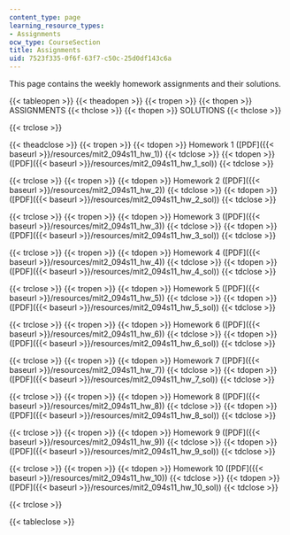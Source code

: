 ```yaml
---
content_type: page
learning_resource_types:
- Assignments
ocw_type: CourseSection
title: Assignments
uid: 7523f335-0f6f-63f7-c50c-25d0df143c6a
---
```


This page contains the weekly homework assignments and their solutions.

{{< tableopen >}}
{{< theadopen >}}
{{< tropen >}}
{{< thopen >}}
ASSIGNMENTS
{{< thclose >}}
{{< thopen >}}
SOLUTIONS
{{< thclose >}}

{{< trclose >}}

{{< theadclose >}}
{{< tropen >}}
{{< tdopen >}}
Homework 1 ([PDF]({{< baseurl >}}/resources/mit2_094s11_hw_1))
{{< tdclose >}}
{{< tdopen >}}
([PDF]({{< baseurl >}}/resources/mit2_094s11_hw_1_sol))
{{< tdclose >}}

{{< trclose >}}
{{< tropen >}}
{{< tdopen >}}
Homework 2 ([PDF]({{< baseurl >}}/resources/mit2_094s11_hw_2))
{{< tdclose >}}
{{< tdopen >}}
([PDF]({{< baseurl >}}/resources/mit2_094s11_hw_2_sol))
{{< tdclose >}}

{{< trclose >}}
{{< tropen >}}
{{< tdopen >}}
Homework 3 ([PDF]({{< baseurl >}}/resources/mit2_094s11_hw_3))
{{< tdclose >}}
{{< tdopen >}}
([PDF]({{< baseurl >}}/resources/mit2_094s11_hw_3_sol))
{{< tdclose >}}

{{< trclose >}}
{{< tropen >}}
{{< tdopen >}}
Homework 4 ([PDF]({{< baseurl >}}/resources/mit2_094s11_hw_4))
{{< tdclose >}}
{{< tdopen >}}
([PDF]({{< baseurl >}}/resources/mit2_094s11_hw_4_sol))
{{< tdclose >}}

{{< trclose >}}
{{< tropen >}}
{{< tdopen >}}
Homework 5 ([PDF]({{< baseurl >}}/resources/mit2_094s11_hw_5))
{{< tdclose >}}
{{< tdopen >}}
([PDF]({{< baseurl >}}/resources/mit2_094s11_hw_5_sol))
{{< tdclose >}}

{{< trclose >}}
{{< tropen >}}
{{< tdopen >}}
Homework 6 ([PDF]({{< baseurl >}}/resources/mit2_094s11_hw_6))
{{< tdclose >}}
{{< tdopen >}}
([PDF]({{< baseurl >}}/resources/mit2_094s11_hw_6_sol))
{{< tdclose >}}

{{< trclose >}}
{{< tropen >}}
{{< tdopen >}}
Homework 7 ([PDF]({{< baseurl >}}/resources/mit2_094s11_hw_7))
{{< tdclose >}}
{{< tdopen >}}
([PDF]({{< baseurl >}}/resources/mit2_094s11_hw_7_sol))
{{< tdclose >}}

{{< trclose >}}
{{< tropen >}}
{{< tdopen >}}
Homework 8 ([PDF]({{< baseurl >}}/resources/mit2_094s11_hw_8))
{{< tdclose >}}
{{< tdopen >}}
([PDF]({{< baseurl >}}/resources/mit2_094s11_hw_8_sol))
{{< tdclose >}}

{{< trclose >}}
{{< tropen >}}
{{< tdopen >}}
Homework 9 ([PDF]({{< baseurl >}}/resources/mit2_094s11_hw_9))
{{< tdclose >}}
{{< tdopen >}}
([PDF]({{< baseurl >}}/resources/mit2_094s11_hw_9_sol))
{{< tdclose >}}

{{< trclose >}}
{{< tropen >}}
{{< tdopen >}}
Homework 10 ([PDF]({{< baseurl >}}/resources/mit2_094s11_hw_10))
{{< tdclose >}}
{{< tdopen >}}
([PDF]({{< baseurl >}}/resources/mit2_094s11_hw_10_sol))
{{< tdclose >}}

{{< trclose >}}

{{< tableclose >}}